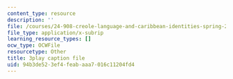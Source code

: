 ```yaml
---
content_type: resource
description: ''
file: /courses/24-908-creole-language-and-caribbean-identities-spring-2017/94b3de523ef4feabaaa7016c11204fd4_g0KqIIEjXiM.srt
file_type: application/x-subrip
learning_resource_types: []
ocw_type: OCWFile
resourcetype: Other
title: 3play caption file
uid: 94b3de52-3ef4-feab-aaa7-016c11204fd4
---
```

